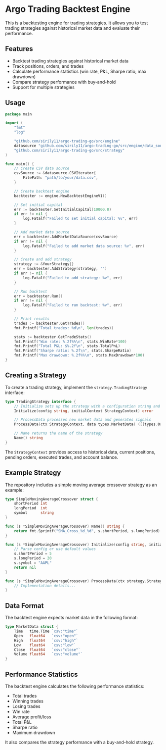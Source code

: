 # Argo Trading Backtest Engine

This is a backtesting engine for trading strategies. It allows you to test trading strategies against historical market data and evaluate their performance.

## Features

- Backtest trading strategies against historical market data
- Track positions, orders, and trades
- Calculate performance statistics (win rate, P&L, Sharpe ratio, max drawdown)
- Compare strategy performance with buy-and-hold
- Support for multiple strategies

## Usage

```go
package main

import (
    "fmt"
    "log"

    "github.com/sirily11/argo-trading-go/src/engine"
    datasource "github.com/sirily11/argo-trading-go/src/engine/data_source"
    "github.com/sirily11/argo-trading-go/src/strategy"
)

func main() {
    // Create CSV data source
    csvSource := &datasource.CSVIterator{
        FilePath: "path/to/your/data.csv",
    }

    // Create backtest engine
    backtester := engine.NewBacktestEngineV1()

    // Set initial capital
    err := backtester.SetInitialCapital(10000.0)
    if err != nil {
        log.Fatalf("Failed to set initial capital: %v", err)
    }

    // Add market data source
    err = backtester.AddMarketDataSource(csvSource)
    if err != nil {
        log.Fatalf("Failed to add market data source: %v", err)
    }

    // Create and add strategy
    strategy := &YourStrategy{}
    err = backtester.AddStrategy(strategy, "")
    if err != nil {
        log.Fatalf("Failed to add strategy: %v", err)
    }

    // Run backtest
    err = backtester.Run()
    if err != nil {
        log.Fatalf("Failed to run backtest: %v", err)
    }

    // Print results
    trades := backtester.GetTrades()
    fmt.Printf("Total trades: %d\n", len(trades))

    stats := backtester.GetTradeStats()
    fmt.Printf("Win rate: %.2f%%\n", stats.WinRate*100)
    fmt.Printf("Total P&L: $%.2f\n", stats.TotalPnL)
    fmt.Printf("Sharpe ratio: %.2f\n", stats.SharpeRatio)
    fmt.Printf("Max drawdown: %.2f%%\n", stats.MaxDrawdown*100)
}
```

## Creating a Strategy

To create a trading strategy, implement the `strategy.TradingStrategy` interface:

```go
type TradingStrategy interface {
    // Initialize sets up the strategy with a configuration string and initial context
    Initialize(config string, initialContext StrategyContext) error

    // ProcessData processes new market data and generates signals
    ProcessData(ctx StrategyContext, data types.MarketData) ([]types.Order, error)

    // Name returns the name of the strategy
    Name() string
}
```

The `StrategyContext` provides access to historical data, current positions, pending orders, executed trades, and account balance.

## Example Strategy

The repository includes a simple moving average crossover strategy as an example:

```go
type SimpleMovingAverageCrossover struct {
    shortPeriod int
    longPeriod  int
    symbol      string
}

func (s *SimpleMovingAverageCrossover) Name() string {
    return fmt.Sprintf("SMA_Cross_%d_%d", s.shortPeriod, s.longPeriod)
}

func (s *SimpleMovingAverageCrossover) Initialize(config string, initialContext strategy.StrategyContext) error {
    // Parse config or use default values
    s.shortPeriod = 5
    s.longPeriod = 20
    s.symbol = "AAPL"
    return nil
}

func (s *SimpleMovingAverageCrossover) ProcessData(ctx strategy.StrategyContext, data types.MarketData) ([]types.Order, error) {
    // Implementation details...
}
```

## Data Format

The backtest engine expects market data in the following format:

```go
type MarketData struct {
    Time   time.Time `csv:"time"`
    Open   float64   `csv:"open"`
    High   float64   `csv:"high"`
    Low    float64   `csv:"low"`
    Close  float64   `csv:"close"`
    Volume float64   `csv:"volume"`
}
```

## Performance Statistics

The backtest engine calculates the following performance statistics:

- Total trades
- Winning trades
- Losing trades
- Win rate
- Average profit/loss
- Total P&L
- Sharpe ratio
- Maximum drawdown

It also compares the strategy performance with a buy-and-hold strategy.
